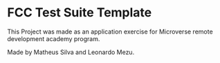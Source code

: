 # FCC Test Suite Template

This Project was made as an application exercise for Microverse remote development academy program.

Made by Matheus Silva and Leonardo Mezu. 

